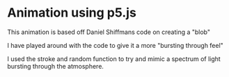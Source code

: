 # Animation using p5.js
This animation is based off Daniel Shiffmans code on creating a "blob"


I have played around with the code to give it a more "bursting through feel"


I used the stroke and random function to try and mimic a spectrum of light bursting through the atmosphere.
